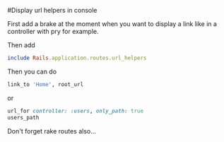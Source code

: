 #Display url helpers in console

First add a brake at the moment when you want to display a link like in a controller with pry for example.

Then add
```ruby
include Rails.application.routes.url_helpers
```

Then you can do

```ruby
link_to 'Home', root_url
```

or

```ruby
url_for controller: :users, only_path: true
users_path
```

Don't forget rake routes also...
